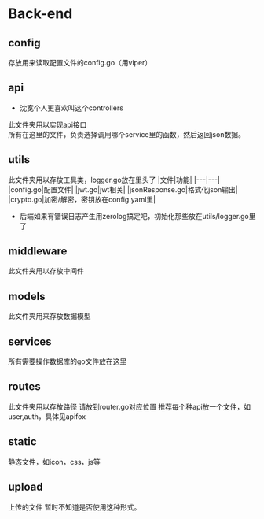 # Back-end

## config
存放用来读取配置文件的config.go（用viper）

## api

- 沈宽个人更喜欢叫这个controllers  

此文件夹用以实现api接口    
所有在这里的文件，负责选择调用哪个service里的函数，然后返回json数据。

## utils
此文件夹用以存放工具类，logger.go放在里头了
|文件|功能|
|---|---|
|config.go|配置文件|
|jwt.go|jwt相关|
|jsonResponse.go|格式化json输出|
|crypto.go|加密/解密，密钥放在config.yaml里|

- 后端如果有错误日志产生用zerolog搞定吧，初始化那些放在utils/logger.go里了

## middleware
此文件夹用以存放中间件 

## models
此文件夹用来存放数据模型

## services
所有需要操作数据库的go文件放在这里

## routes
此文件夹用以存放路径
请放到router.go对应位置
推荐每个种api放一个文件，如user,auth，具体见apifox

## static
静态文件，如icon，css，js等

## upload
上传的文件 暂时不知道是否使用这种形式。

